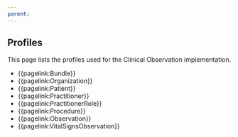 ```yaml
---
parent: 
---
```

## Profiles

This page lists the profiles used for the Clinical Observation implementation.


- {{pagelink:Bundle}} 
- {{pagelink:Organization}} 
- {{pagelink:Patient}} 
- {{pagelink:Practitioner}} 
- {{pagelink:PractitionerRole}}
- {{pagelink:Procedure}} 
- {{pagelink:Observation}}
- {{pagelink:VitalSignsObservation}} 